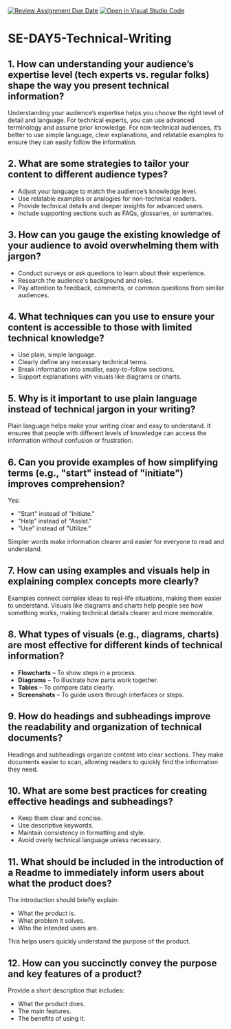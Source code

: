 [![Review Assignment Due Date](https://classroom.github.com/assets/deadline-readme-button-22041afd0340ce965d47ae6ef1cefeee28c7c493a6346c4f15d667ab976d596c.svg)](https://classroom.github.com/a/zsAR-pyY)
[![Open in Visual Studio Code](https://classroom.github.com/assets/open-in-vscode-2e0aaae1b6195c2367325f4f02e2d04e9abb55f0b24a779b69b11b9e10269abc.svg)](https://classroom.github.com/online_ide?assignment_repo_id=18491202&assignment_repo_type=AssignmentRepo)
# SE-DAY5-Technical-Writing

## 1. How can understanding your audience’s expertise level (tech experts vs. regular folks) shape the way you present technical information?

Understanding your audience’s expertise helps you choose the right level of detail and language. For technical experts, you can use advanced terminology and assume prior knowledge. For non-technical audiences, it’s better to use simple language, clear explanations, and relatable examples to ensure they can easily follow the information.

## 2. What are some strategies to tailor your content to different audience types?

- Adjust your language to match the audience’s knowledge level.  
- Use relatable examples or analogies for non-technical readers.  
- Provide technical details and deeper insights for advanced users.  
- Include supporting sections such as FAQs, glossaries, or summaries.

## 3. How can you gauge the existing knowledge of your audience to avoid overwhelming them with jargon?

- Conduct surveys or ask questions to learn about their experience.  
- Research the audience's background and roles.  
- Pay attention to feedback, comments, or common questions from similar audiences.

## 4. What techniques can you use to ensure your content is accessible to those with limited technical knowledge?

- Use plain, simple language.  
- Clearly define any necessary technical terms.  
- Break information into smaller, easy-to-follow sections.  
- Support explanations with visuals like diagrams or charts.

## 5. Why is it important to use plain language instead of technical jargon in your writing?

Plain language helps make your writing clear and easy to understand. It ensures that people with different levels of knowledge can access the information without confusion or frustration.

## 6. Can you provide examples of how simplifying terms (e.g., "start" instead of "initiate") improves comprehension?

Yes:  
- "Start" instead of "Initiate."  
- "Help" instead of "Assist."  
- "Use" instead of "Utilize."  

Simpler words make information clearer and easier for everyone to read and understand.

## 7. How can using examples and visuals help in explaining complex concepts more clearly?

Examples connect complex ideas to real-life situations, making them easier to understand. Visuals like diagrams and charts help people see how something works, making technical details clearer and more memorable.

## 8. What types of visuals (e.g., diagrams, charts) are most effective for different kinds of technical information?

- **Flowcharts** – To show steps in a process.  
- **Diagrams** – To illustrate how parts work together.  
- **Tables** – To compare data clearly.  
- **Screenshots** – To guide users through interfaces or steps.

## 9. How do headings and subheadings improve the readability and organization of technical documents?

Headings and subheadings organize content into clear sections. They make documents easier to scan, allowing readers to quickly find the information they need.

## 10. What are some best practices for creating effective headings and subheadings?

- Keep them clear and concise.  
- Use descriptive keywords.  
- Maintain consistency in formatting and style.  
- Avoid overly technical language unless necessary.

## 11. What should be included in the introduction of a Readme to immediately inform users about what the product does?

The introduction should briefly explain:  
- What the product is.  
- What problem it solves.  
- Who the intended users are.  

This helps users quickly understand the purpose of the product.

## 12. How can you succinctly convey the purpose and key features of a product?

Provide a short description that includes:  
- What the product does.  
- The main features.  
- The benefits of using it.  

